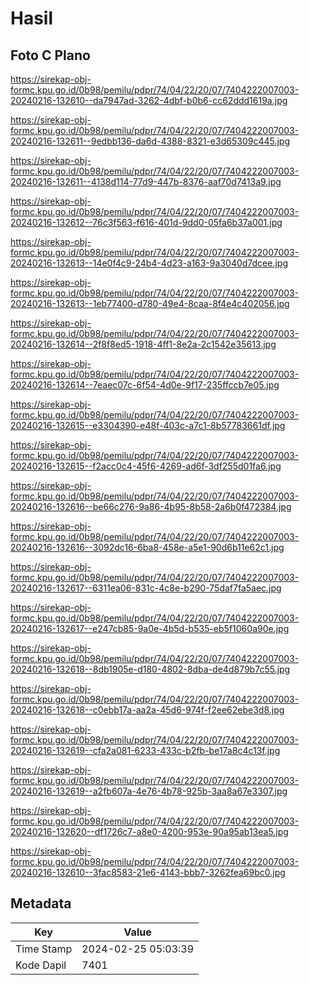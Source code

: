 # Hasil

## Foto C Plano

https://sirekap-obj-formc.kpu.go.id/0b98/pemilu/pdpr/74/04/22/20/07/7404222007003-20240216-132610--da7947ad-3262-4dbf-b0b6-cc62ddd1619a.jpg

https://sirekap-obj-formc.kpu.go.id/0b98/pemilu/pdpr/74/04/22/20/07/7404222007003-20240216-132611--9edbb136-da6d-4388-8321-e3d65309c445.jpg

https://sirekap-obj-formc.kpu.go.id/0b98/pemilu/pdpr/74/04/22/20/07/7404222007003-20240216-132611--4138d114-77d9-447b-8376-aaf70d7413a9.jpg

https://sirekap-obj-formc.kpu.go.id/0b98/pemilu/pdpr/74/04/22/20/07/7404222007003-20240216-132612--76c3f563-f616-401d-9dd0-05fa6b37a001.jpg

https://sirekap-obj-formc.kpu.go.id/0b98/pemilu/pdpr/74/04/22/20/07/7404222007003-20240216-132613--14e0f4c9-24b4-4d23-a163-9a3040d7dcee.jpg

https://sirekap-obj-formc.kpu.go.id/0b98/pemilu/pdpr/74/04/22/20/07/7404222007003-20240216-132613--1eb77400-d780-49e4-8caa-8f4e4c402056.jpg

https://sirekap-obj-formc.kpu.go.id/0b98/pemilu/pdpr/74/04/22/20/07/7404222007003-20240216-132614--2f8f8ed5-1918-4ff1-8e2a-2c1542e35613.jpg

https://sirekap-obj-formc.kpu.go.id/0b98/pemilu/pdpr/74/04/22/20/07/7404222007003-20240216-132614--7eaec07c-6f54-4d0e-9f17-235ffccb7e05.jpg

https://sirekap-obj-formc.kpu.go.id/0b98/pemilu/pdpr/74/04/22/20/07/7404222007003-20240216-132615--e3304390-e48f-403c-a7c1-8b57783661df.jpg

https://sirekap-obj-formc.kpu.go.id/0b98/pemilu/pdpr/74/04/22/20/07/7404222007003-20240216-132615--f2acc0c4-45f6-4269-ad6f-3df255d01fa6.jpg

https://sirekap-obj-formc.kpu.go.id/0b98/pemilu/pdpr/74/04/22/20/07/7404222007003-20240216-132616--be66c276-9a86-4b95-8b58-2a6b0f472384.jpg

https://sirekap-obj-formc.kpu.go.id/0b98/pemilu/pdpr/74/04/22/20/07/7404222007003-20240216-132616--3092dc16-6ba8-458e-a5e1-90d6b11e62c1.jpg

https://sirekap-obj-formc.kpu.go.id/0b98/pemilu/pdpr/74/04/22/20/07/7404222007003-20240216-132617--6311ea06-831c-4c8e-b290-75daf7fa5aec.jpg

https://sirekap-obj-formc.kpu.go.id/0b98/pemilu/pdpr/74/04/22/20/07/7404222007003-20240216-132617--e247cb85-9a0e-4b5d-b535-eb5f1060a90e.jpg

https://sirekap-obj-formc.kpu.go.id/0b98/pemilu/pdpr/74/04/22/20/07/7404222007003-20240216-132618--8db1905e-d180-4802-8dba-de4d879b7c55.jpg

https://sirekap-obj-formc.kpu.go.id/0b98/pemilu/pdpr/74/04/22/20/07/7404222007003-20240216-132618--c0ebb17a-aa2a-45d6-974f-f2ee62ebe3d8.jpg

https://sirekap-obj-formc.kpu.go.id/0b98/pemilu/pdpr/74/04/22/20/07/7404222007003-20240216-132619--cfa2a081-6233-433c-b2fb-be17a8c4c13f.jpg

https://sirekap-obj-formc.kpu.go.id/0b98/pemilu/pdpr/74/04/22/20/07/7404222007003-20240216-132619--a2fb607a-4e76-4b78-925b-3aa8a67e3307.jpg

https://sirekap-obj-formc.kpu.go.id/0b98/pemilu/pdpr/74/04/22/20/07/7404222007003-20240216-132620--df1726c7-a8e0-4200-953e-90a95ab13ea5.jpg

https://sirekap-obj-formc.kpu.go.id/0b98/pemilu/pdpr/74/04/22/20/07/7404222007003-20240216-132610--3fac8583-21e6-4143-bbb7-3262fea69bc0.jpg


## Metadata

| Key        | Value               |
| ---------- | ------------------- |
| Time Stamp | 2024-02-25 05:03:39 |
| Kode Dapil | 7401                |



